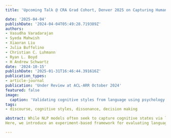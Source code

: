 ```yaml
---
title: 'Upcoming Talk @ CRA Grad Cohort, Denver 2025 on Capturing Human Cognitive Styles with Language -- Towards an Experimental Evaluation Paradigm.'

date: '2025-04-04'
publishDate: '2024-04-04T05:49:28.719389Z'
authors:
- Vasudha Varadarajan
- Syeda Mahwish
- Xiaoran Liu
- Julia Buffolino
- Christian C. Luhmann
- Ryan L. Boyd
- H Andrew Schwartz
date: '2024-10-15'
publishDate: '2025-01-31T16:46:44.391616Z'
publication_types:
- article-journal
publication: 'Under Review at ACL-ARR October 2024'
featured: false
image:
  caption: 'Validating cognitive styles from language using psychology experiments. '
tags: 
- discourse, cognitive styles, dissonance, decision making

abstract: While NLP models often seek to capture cognitive states via language, the validity of predicted states is determined by comparing them to annotations created without access the cognitive states of the authors. In behavioral sciences, cognitive states are instead measured via experiments. 
Here, we introduce an experiment-based framework for evaluating language-based cognitive style models against human behavior. We explore the phenomenon of decision making, and its relationship to the linguistic style of an individual talking about a recent decision they made. The participants then follow a classical decision-making experiment that captures their cognitive style, determined by how preferences change during a decision exercise. We find that language features, intended to capture cognitive style, can predict participants' decision style with moderate-to-high accuracy (AUC ~ 0.8), demonstrating that cognitive style can be partly captured and revealed by discourse patterns.

---
```

